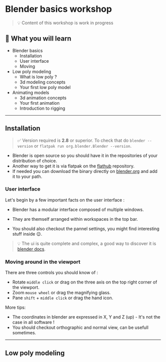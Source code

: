 # Blender basics workshop

> 💡 Content of this workshop is work in progress

## 📙 What you will learn

* Blender basics
	* Installation
	* User interface
	* Moving
* Low poly modeling
	* What is low poly ?
	* 3d modeling concepts
	* Your first low poly model
* Animating models
	* 3d animation concepts
	* Your first animation
	* Introduction to rigging

----

## Installation

> ✅ Version required is **2.8** or superior. To check that do 
`blender --version` or `flatpak run org.blender.Blender --version`.

- Blender is open source so you should have it in the repositories of
your distribution of choice.
- Another way to get it is via flatpak on the 
[flathub](https://flathub.org/apps/details/org.blender.Blender) repository.
- If needed you can download the binary directly 
on [blender.org](https://www.blender.org/download/) and add it to your path.

### User interface

Let's begin by a few important facts on the user interface :

- Blender has a modular interface composed of multiple windows.

- They are themself arranged within workspaces in the top bar.

- You should also checkout the pannel settings,
you might find interesting stuff inside 😉.

> 💡 The ui is quite complete and complex, a good way to discover it is 
[blender docs](https://docs.blender.org/manual/en/latest/).

### Moving around in the viewport

There are three controls you should know of :

- Rotate `middle click` or drag on the three axis on the top right corner of the viewport.
- Zoom `mouse wheel` or drag the magnifying glass.
- Pane `shift` + `middle click` or drag the hand icon.

More tips:

- The coordinates in blender are expressed in X, Y and Z (up) - 
It's not the case in all software !
- You should checkout orthographic and normal view, can be usefull sometimes.

---

## Low poly modeling
